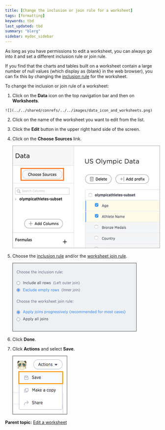 ```yaml
---
title: [Change the inclusion or join rule for a worksheet]
tags: [formatting]
keywords: tbd
last_updated: tbd
summary: "blerg"
sidebar: mydoc_sidebar
---
```

As long as you have permissions to edit a worksheet, you can always go into it and set a different inclusion rule or join rule.

If you find that the charts and tables built on a worksheet contain a large number of null values \(which display as \{blank\} in the web browser\), you can fix this by changing the [inclusion rule](about_inclusion_rule.html#) for the worksheet.

To change the inclusion or join rule of a worksheet:

1.   Click on the **Data** icon on the top navigation bar and then on **Worksheets**.

    ![](../../shared/conrefs/../../images/data_icon_and_worksheets.png)

2.   Click on the name of the worksheet you want to edit from the list.
3.   Click the **Edit** button in the upper right hand side of the screen.
4.  Click on the **Choose Sources** link.

    ![](../../shared/conrefs/../../images/worksheet_add_sources_link.png)

5.   Choose the [inclusion rule](about_inclusion_rule.html#) and/or the [worksheet join rule](progressive_joins.html#).

     ![](../../images/worksheet_join_incusion_rule.png "The worksheet join rule and inclusion rule")

6.   Click **Done**.
7.  Click **Actions** and select **Save**.

    ![](../../shared/conrefs/../../images/action_save_worksheet.png "Save a worksheet")


**Parent topic:** [Edit a worksheet](../../admin/worksheets/edit_worksheet.html)
